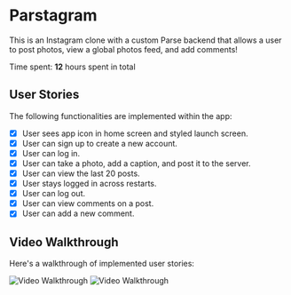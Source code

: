 # Parstagram

This is an Instagram clone with a custom Parse backend that allows a user to post photos, view a global photos feed, and add comments!

Time spent: **12** hours spent in total

## User Stories

The following functionalities are implemented within the app:

- [x] User sees app icon in home screen and styled launch screen.
- [x] User can sign up to create a new account. 
- [x] User can log in. 
- [x] User can take a photo, add a caption, and post it to the server. 
- [x] User can view the last 20 posts. 
- [x] User stays logged in across restarts. 
- [x] User can log out. 
- [x] User can view comments on a post. 
- [x] User can add a new comment. 

## Video Walkthrough

Here's a walkthrough of implemented user stories:

<img src='http://g.recordit.co/FOThQJ1DOM.gif' title='Video Walkthrough' width='' alt='Video Walkthrough' />
<img src='http://g.recordit.co/iOzsmPSxuW.gif' title='Video Walkthrough' width='' alt='Video Walkthrough' />
